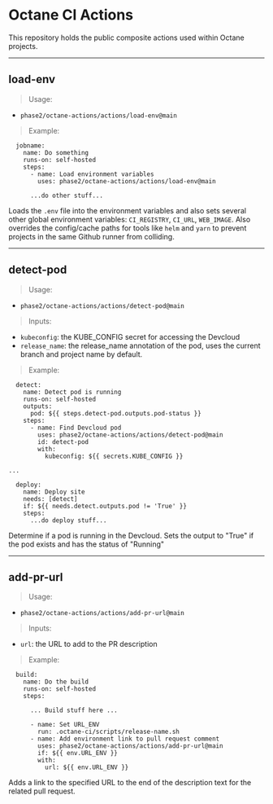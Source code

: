 # Octane CI Actions

This repository holds the public composite actions used within Octane projects.

---

## load-env
> Usage: 
* `phase2/octane-actions/actions/load-env@main`

> Example:
```
  jobname:
    name: Do something
    runs-on: self-hosted
    steps:
      - name: Load environment variables
        uses: phase2/octane-actions/actions/load-env@main
        
      ...do other stuff...
```

Loads the `.env` file into the environment variables and also sets several other
global environment variables: `CI_REGISTRY`, `CI_URL`, `WEB_IMAGE`.
Also overrides the config/cache paths for tools like `helm` and `yarn` to prevent
projects in the same Github runner from colliding.

---

## detect-pod
> Usage: 
* `phase2/octane-actions/actions/detect-pod@main`
> Inputs: 
* `kubeconfig`: the KUBE_CONFIG secret for accessing the Devcloud
* `release_name`: the release_name annotation of the pod, uses the current branch and project name by default.

> Example:
```
  detect:
    name: Detect pod is running
    runs-on: self-hosted
    outputs:
      pod: ${{ steps.detect-pod.outputs.pod-status }}
    steps:
      - name: Find Devcloud pod
        uses: phase2/octane-actions/actions/detect-pod@main
        id: detect-pod
        with:
          kubeconfig: ${{ secrets.KUBE_CONFIG }}

...

  deploy:
    name: Deploy site
    needs: [detect]
    if: ${{ needs.detect.outputs.pod != 'True' }}
    steps:
      ...do deploy stuff...
```

Determine if a pod is running in the Devcloud. Sets the output to "True" if the pod exists and has the status of "Running"

---

## add-pr-url
> Usage: 
* `phase2/octane-actions/actions/add-pr-url@main`
> Inputs: 
* `url`: the URL to add to the PR description

> Example:
```
  build:
    name: Do the build
    runs-on: self-hosted
    steps:

      ... Build stuff here ...

      - name: Set URL_ENV
        run: .octane-ci/scripts/release-name.sh
      - name: Add environment link to pull request comment
        uses: phase2/octane-actions/actions/add-pr-url@main
        if: ${{ env.URL_ENV }}
        with:
          url: ${{ env.URL_ENV }}
```

Adds a link to the specified URL to the end of the description text for the related pull request.
